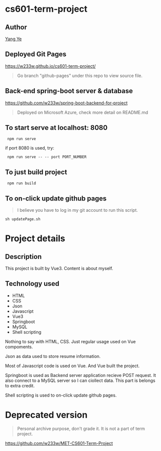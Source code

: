 # cs601-term-project

## Author
[Yang Ye](https://github.com/w233w)

## Deployed Git Pages
https://w233w.github.io/cs601-term-project/

> Go branch "github-pages" under this repo to view source file.

## Back-end spring-boot server & database
https://github.com/w233w/spring-boot-backend-for-project
> Deployed on Microsoft Azure, check more detail on README.md

## To start serve at localhost: 8080
```console
 npm run serve
```
if port 8080 is used, try:
```console
 npm run serve -- -- port PORT_NUMBER
```

## To just build project
```console
 npm run build
```

## To on-click update github pages
> I believe you have to log in my git account to run this script.
```console
sh updatePage.sh
```

# Project details

## Description
This project is built by Vue3. Content is about myself.

## Technology used
* HTML
* CSS
* Json
* Javascript
* Vue3
* Springboot
* MySQL
* Shell scripting

Nothing to say with HTML, CSS. Just regular usage used on Vue compoments.

Json as data used to store resume information.

Most of Javascript code is used on Vue. And Vue built the project.

Springboot is used as Backend server application recieve POST request. It also connect to a MySQL server so I can ciollect data. This part is belongs to extra credit.

Shell scripting is used to on-click update github pages.

# Deprecated version
> Personal archive purpose, don't grade it. It is not a part of term project.

https://github.com/w233w/MET-CS601-Term-Project
